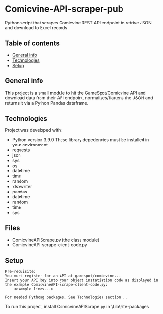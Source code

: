 # Comicvine-API-scraper-pub
Python script that scrapes Comicvine REST API endpoint to retrive JSON and download to Excel records
## Table of contents
* [General info](#general-info)
* [Technologies](#technologies)
* [Setup](#setup)

## General info
This project is a small module to hit the GameSpot/Comicvine API and download data from their API endpoint, normalizes/flattens the JSON and returns it via a Python Pandas dataframe.
	
## Technologies

Project was developed with:
* Python version 3.9.0
These library depedencies must be installed in your environment
* requests 
* json 
* sys
* os
* datetime
* time
* random
* xlsxwriter
* pandas
* datetime
* random
* time
* sys

## Files
* ComicvineAPIScrape.py (the class module)
* ComicvineAPI-scrape-client-code.py

## Setup
```
Pre-requisite:
You must register for an API at gamespot/comicvine...
Insert your API key into your object instatiation code as displayed in the example ComicvineAPI-scrape-client-code.py: 
	<example lines...>
```
```
For needed Pythong packages, See Technologies section...
```
To run this project, install ComicvineAPIScrape.py in <project location>\Lib\site-packages


